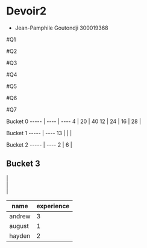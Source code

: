 # Devoir2
- Jean-Pamphile Goutondji 300019368

#Q1


#Q2


#Q3


#Q4


#Q5


#Q6


#Q7

Bucket 0
----- | ---- | ----
 4    |  20  |  40
 12   |  24  |
 16   |  28  |

Bucket 1
----- | ----
  13  |
      |
      |


Bucket 2
----- | ---- 
  2   |
  6   |
      

Bucket 3
----- 
  |    
  |    
  |   

name   | experience
------------ | -------------
andrew | 3
august | 1
hayden | 2
